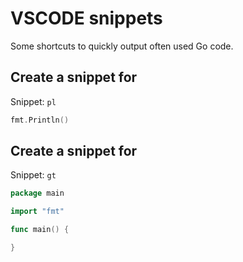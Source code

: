 # VSCODE snippets

Some shortcuts to quickly output often used Go code.

## Create a snippet for

Snippet: `pl`

```go
fmt.Println()
```


## Create a snippet for

Snippet: `gt`

```go
package main

import "fmt"

func main() {

}

```